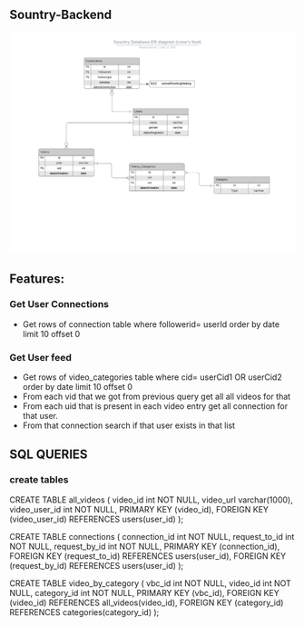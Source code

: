 ## Sountry-Backend

<img src="https://github.com/biswajit-debnath/Soundtry-Backend/blob/main/mockup-images/Database%20ER%20diagram%20(crow's%20foot).png?raw=true"/>

## Features:

### Get User Connections
* Get rows of connection table where followerid= userId order by date limit 10 offset 0   

### Get User feed
* Get rows of video_categories table where cid= userCid1 OR userCid2 order by date limit 10 offset 0
* From each vid that we got from previous query get all all videos for that
* From each uid that is present in each video entry get all connection for that user.
* From that connection search if that user exists in that list



## SQL QUERIES

### create tables

CREATE TABLE all_videos (
    video_id int NOT NULL,
    video_url varchar(1000),
    video_user_id int NOT NULL,
    PRIMARY KEY (video_id),
    FOREIGN KEY (video_user_id) REFERENCES users(user_id)
);

CREATE TABLE connections (
    connection_id int NOT NULL,
    request_to_id int NOT NULL,
    request_by_id int NOT NULL,
    PRIMARY KEY (connection_id),
    FOREIGN KEY (request_to_id) REFERENCES users(user_id),
    FOREIGN KEY (request_by_id) REFERENCES users(user_id)
);

CREATE TABLE video_by_category (
    vbc_id int NOT NULL,
    video_id int NOT NULL,
    category_id int NOT NULL,
    PRIMARY KEY (vbc_id),
    FOREIGN KEY (video_id) REFERENCES all_videos(video_id),
    FOREIGN KEY (category_id) REFERENCES categories(category_id)
 );

